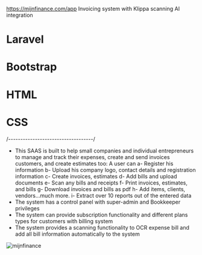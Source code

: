 https://mijnfinance.com/app
Invoicing system with Klippa scanning AI integration
# Laravel
# Bootstrap
# HTML
# CSS
/-----------------------------------/
-	This SAAS is built to help small companies and individual entrepreneurs to manage and track their expenses, create and send invoices customers, and create estimates too: A user can 
a-	Register his information 
b-	Upload his company logo, contact details and registration information
c-	Create invoices, estimates
d-	Add bills and upload documents 
e-	Scan any bills and receipts
f-	Print invoices, estimates, and bills
g-	Download invoices and bills as pdf
h-	Add items, clients, vendors…much more.
i-	Extract over 10 reports out of the entered data
-	The system has a control panel with super-admin and Bookkeeper privileges 
-	The system can provide subscription functionality and different plans types for customers with billing system
-	The system provides a scanning functionality to OCR expense bill and add all bill information automatically to the system


![mijnfinance](https://user-images.githubusercontent.com/35220325/189676374-3920a5b1-b403-4eae-bea3-874906fd8274.png)
